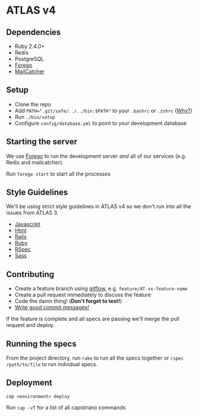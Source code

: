 # ATLAS v4

## Dependencies
* Ruby 2.4.0+
* Redis
* PostgreSQL
* [Forego](https://github.com/ddollar/forego)
* [MailCatcher](https://mailcatcher.me)

## Setup
* Clone the repo
* Add `PATH=".git/safe/../../bin:$PATH"` to your `.bashrc` or `.zshrc` ([Why?](https://robots.thoughtbot.com/but-i-dont-want-to-bundle-exec))
* Run `./bin/setup`
* Configure `config/database.yml` to point to your development database

## Starting the server
We use [Forego](https://github.com/ddollar/forego) to run the development server *and* all of our services (e.g. Redis and mailcatcher).

Run `forego start` to start all the processes

## Style Guidelines
We'll be using strict style guidelines in ATLAS v4 so we don't run into all the issues from ATLAS 3.

* [Javascript](https://github.com/thoughtbot/guides/tree/master/style/javascript)
* [Html](https://github.com/thoughtbot/guides/tree/master/style/html)
* [Rails](https://github.com/thoughtbot/guides/tree/master/style/rails)
* [Ruby](https://github.com/bbatsov/ruby-style-guide)
* [RSpec](https://github.com/thoughtbot/guides/tree/master/style/testing)
* [Sass](https://github.com/thoughtbot/guides/tree/master/style/sass)

## Contributing
* Create a feature branch using [gitflow](http://nvie.com/posts/a-successful-git-branching-model/), e.g. `feature/AT-xx-feature-name`
* Create a pull request immediately to discuss the feature
* Code the damn thing! (**Don't forget to test!**)
* [Write good commit messages!](http://tbaggery.com/2008/04/19/a-note-about-git-commit-messages.html)

If the feature is complete and all specs are passing we'll merge the pull request and deploy.

## Running the specs
From the project directory, run `rake` to run all the specs together or `rspec /path/to/file` to run indvidual specs.

## Deployment
`cap <environment> deploy`

Run `cap -vT` for a list of all capistrano commands